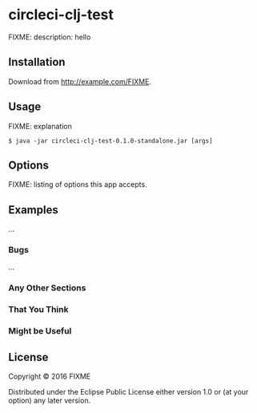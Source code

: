 # circleci-clj-test








FIXME: description: hello

## Installation

Download from http://example.com/FIXME.

## Usage

FIXME: explanation

    $ java -jar circleci-clj-test-0.1.0-standalone.jar [args]

## Options

FIXME: listing of options this app accepts.

## Examples

...

### Bugs

...

### Any Other Sections
### That You Think
### Might be Useful

## License

Copyright © 2016 FIXME

Distributed under the Eclipse Public License either version 1.0 or (at
your option) any later version.
